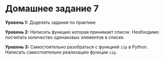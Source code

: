 # Домашнее задание 7

**Уровень 1:**
Доделать задания по практике

**Уровень 2:**
Написать функцию которая принимает список.
Необходимо посчитать количество одинаковых элементов в списке.

**Уровень 3:**
Самостоятельно разобраться с функцией `zip` в Python.
Написать самостоятельно реализацию функции `zip`.
